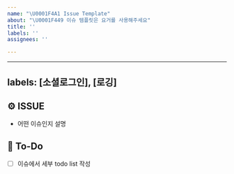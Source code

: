 ```yaml
---
name: "\U0001F4A1 Issue Template"
about: "\U0001F449 이슈 템플릿은 요거를 사용해주세요"
title: ''
labels: ''
assignees: ''

---
```


---
labels: [소셜로그인], [로깅]
---

## ⚙️ ISSUE
- 어떤 이슈인지 설명


## 📄 To-Do
- [ ] 이슈에서 세부 todo list 작성
